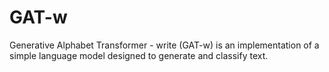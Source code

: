 # GAT-w
Generative Alphabet Transformer - write (GAT-w) is an implementation of a simple language model designed to generate and classify text.  
